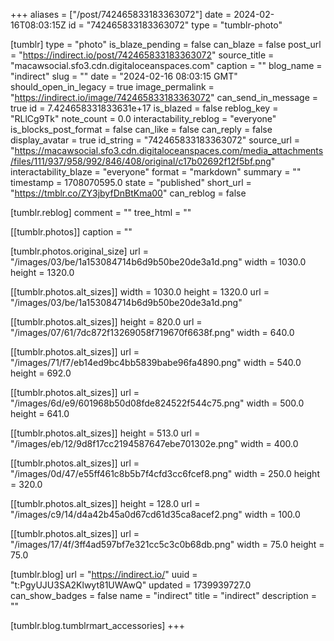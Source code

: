 +++
aliases = ["/post/742465833183363072"]
date = 2024-02-16T08:03:15Z
id = "742465833183363072"
type = "tumblr-photo"

[tumblr]
type = "photo"
is_blaze_pending = false
can_blaze = false
post_url = "https://indirect.io/post/742465833183363072"
source_title = "macawsocial.sfo3.cdn.digitaloceanspaces.com"
caption = ""
blog_name = "indirect"
slug = ""
date = "2024-02-16 08:03:15 GMT"
should_open_in_legacy = true
image_permalink = "https://indirect.io/image/742465833183363072"
can_send_in_message = true
id = 7.424658331833631e+17
is_blazed = false
reblog_key = "RLlCg9Tk"
note_count = 0.0
interactability_reblog = "everyone"
is_blocks_post_format = false
can_like = false
can_reply = false
display_avatar = true
id_string = "742465833183363072"
source_url = "https://macawsocial.sfo3.cdn.digitaloceanspaces.com/media_attachments/files/111/937/958/992/846/408/original/c17b02692f12f5bf.png"
interactability_blaze = "everyone"
format = "markdown"
summary = ""
timestamp = 1708070595.0
state = "published"
short_url = "https://tmblr.co/ZY3jbyfDnBtKma00"
can_reblog = false

[tumblr.reblog]
comment = ""
tree_html = ""

[[tumblr.photos]]
caption = ""

[tumblr.photos.original_size]
url = "/images/03/be/1a153084714b6d9b50be20de3a1d.png"
width = 1030.0
height = 1320.0

[[tumblr.photos.alt_sizes]]
width = 1030.0
height = 1320.0
url = "/images/03/be/1a153084714b6d9b50be20de3a1d.png"

[[tumblr.photos.alt_sizes]]
height = 820.0
url = "/images/07/61/7dc872f13269058f719670f6638f.png"
width = 640.0

[[tumblr.photos.alt_sizes]]
url = "/images/71/f7/eb14ed9bc4bb5839babe96fa4890.png"
width = 540.0
height = 692.0

[[tumblr.photos.alt_sizes]]
url = "/images/6d/e9/601968b50d08fde824522f544c75.png"
width = 500.0
height = 641.0

[[tumblr.photos.alt_sizes]]
height = 513.0
url = "/images/eb/12/9d8f17cc2194587647ebe701302e.png"
width = 400.0

[[tumblr.photos.alt_sizes]]
url = "/images/0d/47/e55ff461c8b5b7f4cfd3cc6fcef8.png"
width = 250.0
height = 320.0

[[tumblr.photos.alt_sizes]]
height = 128.0
url = "/images/c9/14/d4a42b45a0d67cd61d35ca8acef2.png"
width = 100.0

[[tumblr.photos.alt_sizes]]
url = "/images/17/4f/3ff4ad597bf7e321cc5c3c0b68db.png"
width = 75.0
height = 75.0

[tumblr.blog]
url = "https://indirect.io/"
uuid = "t:PgyUJU3SA2Klwyt81UWAwQ"
updated = 1739939727.0
can_show_badges = false
name = "indirect"
title = "indirect"
description = ""

[tumblr.blog.tumblrmart_accessories]
+++
